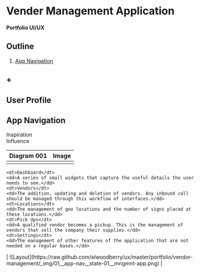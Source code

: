 # Vender Management Application
**Portfolio UI/UX**  

## Outline
1. [App Navigation](#app-navigation)
## +

## User Profile

## App Navigation
Inspiration  
Influence  

| Diagram 001        | Image           |
| :------------- |:-------------:|
| <dl>
    <dt>Dashboard</dt>
    <dd>A series of small widgets that capture the useful details the user needs to see.</dd>
    <dt>Vendors</dt>
    <dd>The addition, updating and deletion of vendors. Any inbound call should be managed through this workflow of interfaces.</dd>
    <dt>Locations</dt>
    <dd>The management of geo locations and the number of signs placed at these locations.</dd>
    <dt>Pick Ups</dt>
    <dd>A qualified vendor becomes a pickup. This is the management of vendors that sell the company their supplies.</dd>
    <dt>Settings</dt>
    <dd>The management of other features of the application that are not needed on a regular bases.</dd>
  </dl>      | ![Layout](https://raw.github.com/elwoodberry/ux/master/portfolio/vendor-management/_img/01__app-nav__state-01__mngmnt-app.png)
 |
